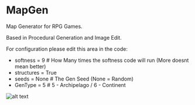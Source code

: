 # MapGen
Map Generator for RPG Games.

Based in Procedural Generation and Image Edit.

For configuration please edit this area in the code:

* softness = 9  # How Many times the softness code will run (More doesnt mean better)
* structures = True
* seeds = None  # The Gen Seed (None = Random)
* GenType = 5  # 5 - Archipelago / 6 - Continent

![alt text](https://github.com/[username]/[reponame]/blob/[branch]/map.jpg?raw=true)
